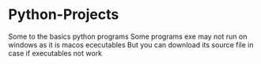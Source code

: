 # Python-Projects
Some to the basics python programs
Some programs exe may not run on windows as it is macos ececutables
But you can download its source file in case if executables not work 
